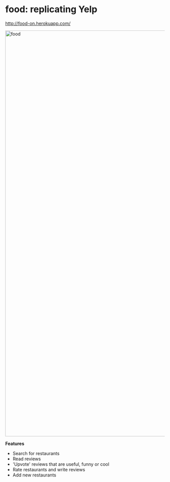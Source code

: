 # food: replicating Yelp
http://food-on.herokuapp.com/


<img width="1280" alt="food" src="https://cloud.githubusercontent.com/assets/16697731/14448503/14c4b534-001e-11e6-9d31-d3c1f2631c25.png">


**Features**
* Search for restaurants
* Read reviews
* 'Upvote' reviews that are useful, funny or cool
* Rate restaurants and write reviews
* Add new restaurants
